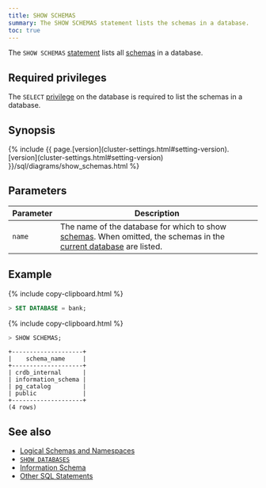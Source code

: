 ```yaml
---
title: SHOW SCHEMAS
summary: The SHOW SCHEMAS statement lists the schemas in a database.
toc: true
---
```


The `SHOW SCHEMAS` [statement](sql-statements.html) lists all [schemas](sql-name-resolution.html#naming-hierarchy) in a database.

## Required privileges

The `SELECT` [privilege](authorization.html#assign-privileges) on the database is required to list the schemas in a database.

## Synopsis

<div>
  {% include {{ page.[version](cluster-settings.html#setting-version).[version](cluster-settings.html#setting-version) }}/sql/diagrams/show_schemas.html %}
</div>

## Parameters

Parameter | Description
----------|------------
`name` | The name of the database for which to show [schemas](sql-name-resolution.html#naming-hierarchy). When omitted, the schemas in the [current database](sql-name-resolution.html#current-database) are listed.

## Example

{% include copy-clipboard.html %}
~~~ sql
> SET DATABASE = bank;
~~~

{% include copy-clipboard.html %}
~~~ sql
> SHOW SCHEMAS;
~~~

~~~
+--------------------+
|    schema_name     |
+--------------------+
| crdb_internal      |
| information_schema |
| pg_catalog         |
| public             |
+--------------------+
(4 rows)
~~~

## See also

- [Logical Schemas and Namespaces](sql-name-resolution.html)
- [`SHOW DATABASES`](show-databases.html)
- [Information Schema](information-schema.html)
- [Other SQL Statements](sql-statements.html)
